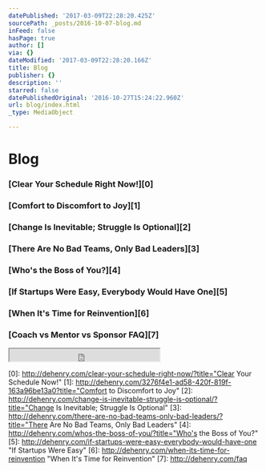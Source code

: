 ```yaml
---
datePublished: '2017-03-09T22:28:20.425Z'
sourcePath: _posts/2016-10-07-blog.md
inFeed: false
hasPage: true
author: []
via: {}
dateModified: '2017-03-09T22:28:20.166Z'
title: Blog
publisher: {}
description: ''
starred: false
datePublishedOriginal: '2016-10-27T15:24:22.960Z'
url: blog/index.html
_type: MediaObject

---
```

# Blog

### [Clear Your Schedule Right Now!][0]

### [Comfort to Discomfort to Joy][1]

### [Change Is Inevitable; Struggle Is Optional][2]

### [There Are No Bad Teams, Only Bad Leaders][3]

### [Who's the Boss of You?][4]

### [If Startups Were Easy, Everybody Would Have One][5]

### [When It's Time for Reinvention][6]

### [Coach vs Mentor vs Sponsor FAQ][7]

<iframe src="https://the-grid.github.io/ed-userhtml/?g=eJxNjkFOxDAMRfc9RRTWbZagURI4BHvkpu40kCZV_KtSIe5OBliMvPv2f36W1FJ5dnoBNrkYgyMCXIdQVhMzOKNFzHiWUJnzW6aVXUuPKEiMT61CIhGn_4v92pax5H7cgZK1mgjUy1KOPpQ9w-mZkrD2rzeqQlEvdzRryNv2KW5QJGcOSmpw2pgtEeZS1-He74jTlSHDuzSLhapww--Y-yftrfnD-M4KzsS-G8t0qq9upPBxrU1lakKp1It6mB9v0323zu_pD6egZFo" height="25" style=""></iframe>



[0]: http://dehenry.com/clear-your-schedule-right-now/?title="Clear Your Schedule Now!"
[1]: http://dehenry.com/3276f4e1-ad58-420f-819f-163a96be13a0?title="Comfort to Discomfort to Joy"
[2]: http://dehenry.com/change-is-inevitable-struggle-is-optional/?title="Change Is Inevitable; Struggle Is Optional"
[3]: http://dehenry.com/there-are-no-bad-teams-only-bad-leaders/?title="There Are No Bad Teams, Only Bad Leaders"
[4]: http://dehenry.com/whos-the-boss-of-you/?title="Who's the Boss of You?"
[5]: http://dehenry.com/if-startups-were-easy-everybody-would-have-one "If Startups Were Easy"
[6]: http://dehenry.com/when-its-time-for-reinvention "When It's Time for Reinvention"
[7]: http://dehenry.com/faq
